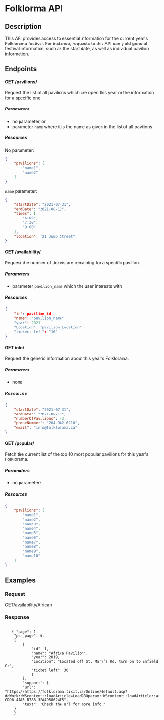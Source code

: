 # Folklorma API 

## Description 

This API provides access to essential information for the current year's Folklorama festival. For instance, requests to this API can yield general festival information, such as the start date, as well as individual pavilion information.

## Endpoints 

#### GET /pavilions/
Request the list of all pavilions which are open this year or the information for a specific one.  

##### Parameters
- no parameter, or
- parameter `name` where it is the name as given in the list of all pavilions

##### Resources
No parameter: 
```json
{
    "pavilions": [
        "name1",
        "name2"
    ]
}
```
`name` parameter:
```json
{
    "startDate": "2021-07-31",
    "endDate": "2021-08-12",
    "times": [
        "6:00",
        "7:30",
        "9:00"
    ],
    "location": "21 Jump Street"
}
``` 

#### GET /availability/ 

Request the number of tickets are remaining for a specific pavilion.

##### Parameters
- parameter `pavilion_name` which the user interests with

##### Resources
``` json
{
    "id": pavilion_id,
    "name": "pavilion_name"
    "year": 2021.
    "Location": "pavilion_Location"
    "tickect left": "10"
}
```

#### GET info/
Request the generic information about this year's Folklorama.

##### Parameters
- none

##### Resources
```json
{
    "startDate": "2021-07-31",
    "endDate": "2021-08-12",
    "numberOfPavilions": 43,
    "phoneNumber": "204-982-6210",
    "email": "info@folklorama.ca"
}
```

#### GET /popular/
Fetch the current list of the top 10 most popular pavilions for this year's Folklorama.

##### Paramaters

- no parameters

##### Resources

```json
{
    "pavilions": [
        "name1",
        "name2",
        "name3",
        "name4",
        "name5",
        "name6",
        "name7",
        "name8",
        "name9",
        "name10"
    ]
}
```

## Examples

### Request

GET/availability/African

### Response

```

   { "page": 1,
    "per_page": 6,
    [
        {
            "id": 1,
            "name": "Africa Pavilion",
            "year": 2019,
            "Location": "Located off St. Mary’s Rd, turn on to Enfield Cr",
            "ticket left": 30
            }
        ],
        "support": {
        "url": "https://https://folklorama.tixit.ca/Online/default.asp?doWork::WScontent::loadArticle=Load&BOparam::WScontent::loadArticle::article_id=DC6C4B01-CDD6-41A5-B788-3FA4958624F5",
        "text": "Check the url for more info."
    }
    }

```
        

